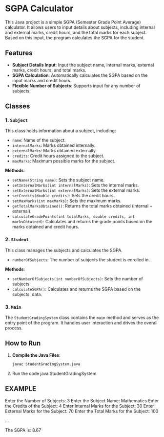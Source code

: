 # SGPA Calculator

This Java project is a simple SGPA (Semester Grade Point Average) calculator. It allows users to input details about subjects, including internal and external marks, credit hours, and the total marks for each subject. Based on this input, the program calculates the SGPA for the student.

## Features

- **Subject Details Input**: Input the subject name, internal marks, external marks, credit hours, and total marks.
- **SGPA Calculation**: Automatically calculates the SGPA based on the input marks and credit hours.
- **Flexible Number of Subjects**: Supports input for any number of subjects.

## Classes

### 1. `Subject`
This class holds information about a subject, including:
- `name`: Name of the subject.
- `internalMarks`: Marks obtained internally.
- `externalMarks`: Marks obtained externally.
- `credits`: Credit hours assigned to the subject.
- `maxMarks`: Maximum possible marks for the subject.

**Methods**:
- `setName(String name)`: Sets the subject name.
- `setInternalMarks(int internalMarks)`: Sets the internal marks.
- `setExternalMarks(int externalMarks)`: Sets the external marks.
- `setCredits(double credits)`: Sets the credit hours.
- `setMaxMarks(int maxMarks)`: Sets the maximum marks.
- `getTotalMarksObtained()`: Returns the total marks obtained (internal + external).
- `calculateGradePoints(int totalMarks, double credits, int marksObtained)`: Calculates and returns the grade points based on the marks obtained and credit hours.

### 2. `Student`
This class manages the subjects and calculates the SGPA.
- `numberOfSubjects`: The number of subjects the student is enrolled in.

**Methods**:
- `setNumberOfSubjects(int numberOfSubjects)`: Sets the number of subjects.
- `calculateSGPA()`: Calculates and returns the SGPA based on the subjects' data.

### 3. `Main`
The `StudentGradingSystem` class contains the `main` method and serves as the entry point of the program. It handles user interaction and drives the overall process.

## How to Run

1. **Compile the Java Files**: 
   ```bash
   javac StudentGradingSystem.java

2. Run the code
   java StudentGradingSystem

   
## EXAMPLE
Enter the Number of Subjects:
3
Enter the Subject Name:
Mathematics
Enter the Credits of the Subject:
4
Enter Internal Marks for the Subject:
30
Enter External Marks for the Subject:
70
Enter the Total Marks for the Subject:
100

...

The SGPA is: 8.67



